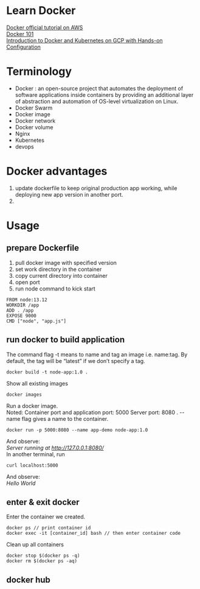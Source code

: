 # Learn Docker
[Docker official tutorial on AWS](https://docker-curriculum.com/)  
[Docker 101](https://www.docker.com/101-tutorial/)  
[Introduction to Docker and Kubernetes on GCP with Hands-on Configuration ](https://medium.com/google-cloud/introduction-to-docker-and-kubernets-on-gcp-with-hands-on-configuration-part-1-docker-3d9709ee9f6a)  

# Terminology
- Docker : an open-source project that automates the deployment of software applications inside containers by providing an additional layer of abstraction and automation of OS-level virtualization on Linux.  
- Docker Swarm
- Docker image
- Docker network
- Docker volume
- Nginx
- Kubernetes
- devops

# Docker advantages
1. update dockerfile to keep original production app working, while deploying new app version in another port.
2. 

# Usage
## prepare Dockerfile
1. pull docker image with specified version
2. set work directory in the container
3. copy current directory into container
4. open port
5. run node command to kick start
```
FROM node:13.12
WORKDIR /app
ADD . /app
EXPOSE 9000
CMD ["node", "app.js"]
```

## run docker to build application
The command flag -t means to name and tag an image i.e. name:tag. By default, the tag will be “latest” if we don’t specify a tag.  
```
docker build -t node-app:1.0 .
```
Show all existing images
```
docker images
```
Run a docker image.  
Noted: Container port and application port: 5000 Server port: 8080 . --name flag gives a name to the container.  
```
docker run -p 5000:8080 --name app-demo node-app:1.0
```
And observe:  
*Server running at http://127.0.0.1:8080/*  
In another terminal, run
```
curl localhost:5000
```
And observe:  
*Hello World*

## enter & exit docker
Enter the container we created.
```
docker ps // print container id
docker exec -it [container_id] bash // then enter container code
```
Clean up all containers
```
docker stop $(docker ps -q)
docker rm $(docker ps -aq)
```

## docker hub
